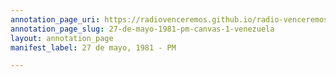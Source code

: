 ```yaml
---
annotation_page_uri: https://radiovenceremos.github.io/radio-venceremos-espanol-2/annotations/27-de-mayo-1981-pm-canvas-1-venezuela.json
annotation_page_slug: 27-de-mayo-1981-pm-canvas-1-venezuela
layout: annotation_page
manifest_label: 27 de mayo, 1981 - PM

---
```

